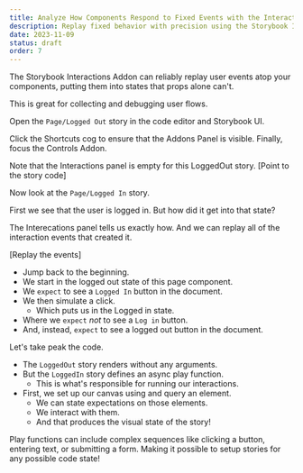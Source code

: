 ```yaml
---
title: Analyze How Components Respond to Fixed Events with the Interactions Addon
description: Replay fixed behavior with precision using the Storybook Interactions Addon. Discover how it provides a detailed playback of testing library events, allowing you to thoroughly understand and analyze how your components react to predetermined scenarios.
date: 2023-11-09
status: draft
order: 7
---
```


The Storybook Interactions Addon can reliably replay user events atop your components, putting them into states that props alone can't.

This is great for collecting and debugging user flows.

Open the `Page/Logged Out` story in the code editor and Storybook UI.

Click the Shortcuts cog to ensure that the Addons Panel is visible.
Finally, focus the Controls Addon.

Note that the Interactions panel is empty for this LoggedOut story. [Point to the story code]

Now look at the `Page/Logged In` story.

First we see that the user is logged in.
But how did it get into that state?

The Interecations panel tells us exactly how.
And we can replay all of the interaction events that created it.

[Replay the events]

- Jump back to the beginning.
- We start in the logged out state of this page component.
- We `expect` to see a `Logged In` button in the document.
- We then simulate a click.
  - Which puts us in the Logged in state.
- Where we `expect` _not_ to see a `Log in` button.
- And, instead, `expect` to see a logged out button in the document.

Let's take peak the code.

- The `LoggedOut` story renders without any arguments.
- But the `LoggedIn` story defines an async play function.
  - This is what's responsible for running our interactions.
- First, we set up our canvas using and query an element.
  - We can state expectations on those elements.
  - We interact with them.
  - And that produces the visual state of the story!

Play functions can include complex sequences like clicking a button, entering text, or submitting a form. Making it possible to setup stories for any possible code state!
